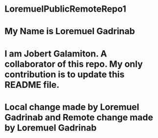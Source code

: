 # LoremuelPublicRemoteRepo1
# My Name is Loremuel Gadrinab
# I am Jobert Galamiton. A collaborator of this repo. My only contribution is to update this README file. 
# Local change made by Loremuel Gadrinab and Remote change made by Loremuel Gadrinab